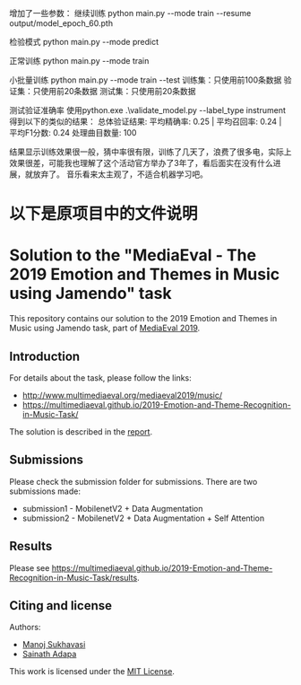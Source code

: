 增加了一些参数：
继续训练
python main.py --mode train --resume output/model_epoch_60.pth

检验模式
python main.py --mode predict

正常训练
python main.py --mode train

小批量训练
python main.py --mode train --test
训练集：只使用前100条数据
验证集：只使用前20条数据
测试集：只使用前20条数据

测试验证准确率
使用python.exe .\validate_model.py --label_type instrument
得到以下的类似的结果：
总体验证结果:
平均精确率: 0.25 | 平均召回率: 0.24 | 平均F1分数: 0.24
处理曲目数量: 100

结果显示训练效果很一般，猜中率很有限，训练了几天了，浪费了很多电，实际上效果很差，可能我也理解了这个活动官方举办了3年了，看后面实在没有什么进展，就放弃了。
音乐看来太主观了，不适合机器学习吧。



以下是原项目中的文件说明
================================================================================

# Solution to the "MediaEval - The 2019 Emotion and Themes in Music using Jamendo" task

This repository contains our solution to the 2019 Emotion and Themes in Music using Jamendo task, part of [MediaEval 2019](http://www.multimediaeval.org/mediaeval2019/).

## Introduction

For details about the task, please follow the links:
- http://www.multimediaeval.org/mediaeval2019/music/
- https://multimediaeval.github.io/2019-Emotion-and-Theme-Recognition-in-Music-Task/

The solution is described in the [report](MediaEval_19_paper_35.pdf).

## Submissions

Please check the submission folder for submissions. There are two submissions made:

- submission1 - MobilenetV2 + Data Augmentation
- submission2 - MobilenetV2 + Data Augmentation + Self Attention

## Results

Please see https://multimediaeval.github.io/2019-Emotion-and-Theme-Recognition-in-Music-Task/results.

## Citing and license

Authors:

- [Manoj Sukhavasi](https://github.com/manojsukhavasi)
- [Sainath Adapa](https://github.com/sainathadapa)

This work is licensed under the [MIT License](LICENSE).
